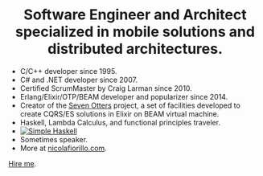 
<h1 align="center">
  Software Engineer and Architect specialized in mobile solutions and distributed architectures.
</h1>

- C/C++ developer since 1995.
- C# and .NET developer since 2007.
- Certified ScrumMaster by Craig Larman since 2010.
- Erlang/Elixir/OTP/BEAM developer and popularizer since 2014.
- Creator of the [Seven Otters](https://www.sevenotters.org/) project, a set of facilities developed to create CQRS/ES solutions in Elixir on BEAM virtual machine.
- Haskell, Lambda Calculus, and functional principles traveler.
- [![Simple Haskell](https://www.simplehaskell.org/badges/badge.svg)](https://www.simplehaskell.org)
- Sometimes speaker.
- More at [nicolafiorillo.com](https://www.nicolafiorillo.com).

[Hire me](nicola.fiorillo[at]gmail.com).
